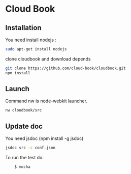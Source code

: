# Cloud Book #
## Installation ##

You need install nodejs : 
```sh
sudo apt-get install nodejs
```

clone cloudbook and download depends
```sh
git clone https://github.com/cloud-book/cloudbook.git
npm install
```

## Launch ##

Command nw is node-webkit launcher.

```sh
nw cloudbook/src
```

## Update doc ##
You need jsdoc (npm install -g jsdoc)
```sh
jsdoc src -c conf.json 
```

To run the test do:
```
    $ mocha
```

